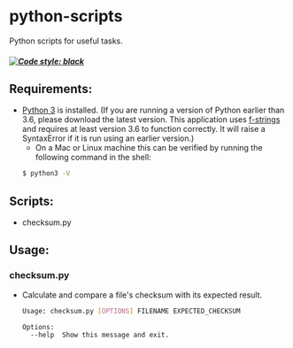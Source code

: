 # python-scripts

Python scripts for useful tasks.
##### [![Code style: black](https://img.shields.io/badge/code%20style-black-000000.svg)](https://github.com/ambv/black)


## Requirements:

+ [Python 3](https://www.python.org/downloads/) is installed. (If you are running a version of Python earlier than 3.6, please download the latest version. This application uses [f-strings](https://www.python.org/dev/peps/pep-0498/) and requires at least version 3.6 to function correctly. It will raise a SyntaxError if it is run using an earlier version.)
  * On a Mac or Linux machine this can be verified by running the following command in the shell:
  ```bash
  $ python3 -V
  ```


## Scripts:
* checksum.py


## Usage:


### checksum.py
* Calculate and compare a file's checksum with its expected result.
  ```bash
  Usage: checksum.py [OPTIONS] FILENAME EXPECTED_CHECKSUM

  Options:
    --help  Show this message and exit.
  ```
